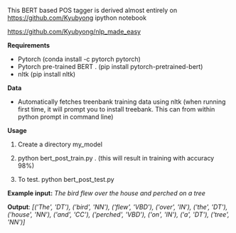 This BERT based POS tagger is derived almost entirely on https://github.com/Kyubyong ipython notebook

https://github.com/Kyubyong/nlp_made_easy

**Requirements**

- Pytorch (conda install -c pytorch pytorch)
- Pytorch pre-trained BERT . (pip install pytorch-pretrained-bert)
- nltk (pip install nltk)


**Data**

- Automatically fetches treenbank training data using nltk (when running first time, it will prompt you to install treebank. This can from within python prompt in command line)


**Usage**

1. Create a directory my_model

2. python bert_post_train.py . (this will result in training with accuracy 98%)

3. To test. python bert_post_test.py

__Example input:__ _The bird flew over the house and perched on a tree_

__Output__:   _[('The', 'DT'), ('bird', 'NN'), ('flew', 'VBD'), ('over', 'IN'), ('the', 'DT'), ('house', 'NN'), ('and', 'CC'), ('perched', 'VBD'), ('on', 'IN'), ('a', 'DT'), ('tree', 'NN')]_

